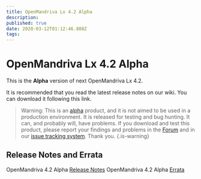```yaml
---
title: OpenMandriva Lx 4.2 Alpha
description: 
published: true
date: 2020-03-12T01:12:46.808Z
tags: 
---
```


# OpenMandriva Lx 4.2 Alpha

This is the **Alpha** version of next OpenMandriva Lx 4.2.


It is recommended that you read the latest release notes on our wiki.
You can download it following this link.

> Warning: This is an [alpha](/releases/software-release-life-cycle#alpha) product, and it is not aimed to be used in a production environment. It is released for testing and bug hunting. It can, and probably will, have problems. If you download and test this product, please report your findings and problems in the [Forum](http://forum.openmandriva.org/) and in our [issue tracking system](http://issues.openmandriva.org/).
Thank you.
{.is-warning}


## Release Notes and Errata
OpenMandriva 4.2 Alpha [Release Notes](/releases/omlx42/alpha/notes)
OpenMandriva 4.2 Alpha [Errata](/releases/omlx42/alpha/errata)